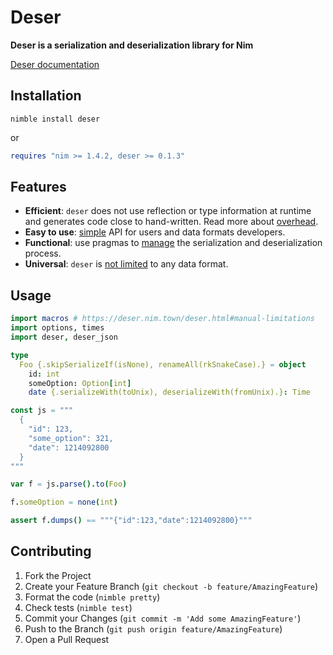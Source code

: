 # Deser

**Deser is a serialization and deserialization library for Nim**

[Deser documentation](https://deser.nim.town/)

## Installation

```
nimble install deser
```

or

```nim
requires "nim >= 1.4.2, deser >= 0.1.3"
```

## Features

- **Efficient**: `deser` does not use reflection or type information at runtime and generates code close to hand-written. Read more about [overhead](https://deser.nim.town/deser.html#manual-overhead).
- **Easy to use**: [simple](https://deser.nim.town/deser.html#design-easy-to-use) API for users and data formats developers.
- **Functional**: use pragmas to [manage](https://deser.nim.town/deser.html#design-functional) the serialization and deserialization process.
- **Universal**: `deser` is [not limited](https://deser.nim.town/deser.html#design-universal) to any data format.

## Usage

```nim
import macros # https://deser.nim.town/deser.html#manual-limitations
import options, times
import deser, deser_json

type
  Foo {.skipSerializeIf(isNone), renameAll(rkSnakeCase).} = object
    id: int
    someOption: Option[int]
    date {.serializeWith(toUnix), deserializeWith(fromUnix).}: Time

const js = """
  {
    "id": 123,
    "some_option": 321,
    "date": 1214092800
  }
"""

var f = js.parse().to(Foo)

f.someOption = none(int)

assert f.dumps() == """{"id":123,"date":1214092800}"""
```

## Contributing
1. Fork the Project
2. Create your Feature Branch (`git checkout -b feature/AmazingFeature`)
3. Format the code (`nimble pretty`)
4. Check tests (`nimble test`)
5. Commit your Changes (`git commit -m 'Add some AmazingFeature'`)
6. Push to the Branch (`git push origin feature/AmazingFeature`)
7. Open a Pull Request
